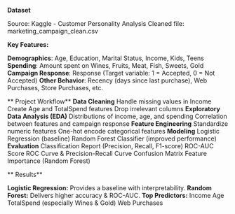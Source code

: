 **Dataset**

Source: Kaggle - Customer Personality Analysis
Cleaned file: marketing_campaign_clean.csv

**Key Features:**

**Demographics**: Age, Education, Marital Status, Income, Kids, Teens
**Spending**: Amount spent on Wines, Fruits, Meat, Fish, Sweets, Gold
**Campaign Response**: Response (Target variable: 1 = Accepted, 0 = Not Accepted)
**Other Behavior**: Recency (days since last purchase), Web Purchases, Store Purchases, etc.

** Project Workflow**
**Data Cleaning**
 Handle missing values in Income
 Create Age and TotalSpend features
 Drop irrelevant columns
**Exploratory Data Analysis (EDA)**
 Distributions of income, age, and spending
 Correlation between features and campaign response
**Feature Engineering**
 Standardize numeric features
 One-hot encode categorical features
**Modeling**
 Logistic Regression (baseline)
 Random Forest Classifier (improved performance)
**Evaluation**
 Classification Report (Precision, Recall, F1-score)
 ROC-AUC Score
 ROC Curve & Precision-Recall Curve
 Confusion Matrix
 Feature Importance (Random Forest)

**  Results**

**Logistic Regression:** Provides a baseline with interpretability.
**Random Forest:** Delivers higher accuracy & ROC-AUC.
**Top Predictors:**
 Income
 Age
 TotalSpend (especially Wines & Gold)
 Web Purchases
